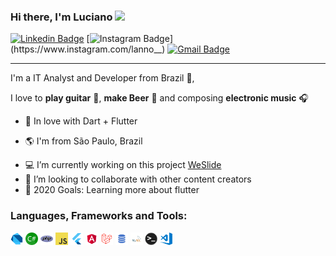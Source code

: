 ### Hi there, I'm Luciano <img src="https://github.com/TheDudeThatCode/TheDudeThatCode/blob/master/Assets/Hi.gif" width="24px"> 
[![Linkedin Badge](https://img.shields.io/badge/-lucianowork-blue?style=flat-square&logo=Linkedin&logoColor=white&link=https://https://www.linkedin.com/in/lucianowork)](https://www.linkedin.com/in/lucianowork)
[![Instagram Badge](https://img.shields.io/badge/-@lanno__-C13584?style=flat-square&labelColor=C13584&logo=instagram&logoColor=white&link=https://www.instagram.com/lanno__)](https://www.instagram.com/lanno__)
[![Gmail Badge](https://img.shields.io/badge/-Gmail-c14438?style=flat-square&logo=Gmail&logoColor=white&link=mailto:workingluciano@gmail.com)](mailto:workingluciano@gmail.com)

---- 

I'm a IT Analyst and Developer from Brazil 💚,

I love to **play guitar** 🎸, **make Beer** 🍺  and composing **electronic music** 🎧

* 💙 In love with Dart + Flutter
- 🌎 I'm from São Paulo, Brazil
* 💻 I’m currently working on this project [WeSlide][we_slide] 
* 🤝 I’m looking to collaborate with other content creators
* 🥅 2020 Goals: Learning more about flutter

[we_slide]: https://github.com/luciano-work/we_slide


### Languages, Frameworks and Tools:

<code><img height="20" src="https://raw.githubusercontent.com/github/explore/e94815998e4e0713912fed477a1f346ec04c3da2/topics/dart/dart.png"></code>
<code><img height="20" src="https://raw.githubusercontent.com/github/explore/80688e429a7d4ef2fca1e82350fe8e3517d3494d/topics/csharp/csharp.png"></code>
<code><img height="20" src="https://raw.githubusercontent.com/github/explore/80688e429a7d4ef2fca1e82350fe8e3517d3494d/topics/php/php.png"></code>
<code><img height="20" src="https://raw.githubusercontent.com/github/explore/80688e429a7d4ef2fca1e82350fe8e3517d3494d/topics/javascript/javascript.png"></code>
<code><img height="20" src="https://raw.githubusercontent.com/github/explore/80688e429a7d4ef2fca1e82350fe8e3517d3494d/topics/flutter/flutter.png"></code>
<code><img height="20" src="https://raw.githubusercontent.com/github/explore/361e2821e2dea67711cde99c9c40ed357061cf27/topics/angular/angular.png"></code>
<code><img height="20" src="https://raw.githubusercontent.com/github/explore/80688e429a7d4ef2fca1e82350fe8e3517d3494d/topics/laravel/laravel.png"></code>
<code><img height="20" src="https://raw.githubusercontent.com/github/explore/80688e429a7d4ef2fca1e82350fe8e3517d3494d/topics/sql/sql.png"></code>
<code><img height="20" src="https://raw.githubusercontent.com/github/explore/80688e429a7d4ef2fca1e82350fe8e3517d3494d/topics/mysql/mysql.png"></code>
<code><img height="20" src="https://raw.githubusercontent.com/github/explore/80688e429a7d4ef2fca1e82350fe8e3517d3494d/topics/terminal/terminal.png"></code>
<code><img height="20" src="https://raw.githubusercontent.com/github/explore/80688e429a7d4ef2fca1e82350fe8e3517d3494d/topics/visual-studio-code/visual-studio-code.png"></code>

